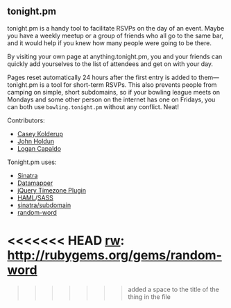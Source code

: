 ## tonight.pm

tonight.pm is a handy tool to facilitate RSVPs on the day of an event. Maybe you have a weekly meetup or a group of friends who all go to the same bar, and it would help if you knew how many people were going to be there.

By visiting your own page at anything.tonight.pm, you and your friends can quickly add yourselves to the list of attendees and get on with your day.

Pages reset automatically 24 hours after the first entry is added to them— tonight.pm is a tool for short-term RSVPs. This also prevents people from camping on simple, short subdomains, so if your bowling league meets on Mondays and some other person on the internet has one on Fridays, you can both use `bowling.tonight.pm` without any conflict. Neat!

Contributors:

* [Casey Kolderup][ck]
* [John Holdun][joho]
* [Logan Capaldo][brogan]

[ck]: http://github.com/ckolderup
[joho]: http://github.com/johnholdun
[brogan]: http://github.com/lcapaldo

Tonight.pm uses:

* [Sinatra][sinatra]
* [Datamapper][dm]
* [jQuery Timezone Plugin][jquerytz]
* [HAML][haml]/[SASS][sass]
* [sinatra/subdomain][ssd]
* [random-word][rw]

[sinatra]: http://www.sinatrarb.com
[dm]: http://datamapper.org
[jquerytz]: https://github.com/hwki/jQuery-Timezone/
[haml]: http://haml-lang.com
[sass]: http://sass-lang.com
[ssd]: http://rubygems.org/gems/sinatra-subdomain
<<<<<<< HEAD
[rw]: http://rubygems.org/gems/random-word
=======
[rw]: http://rubygems.org/gems/random-word
>>>>>>> added a space to the title of the thing in the file

